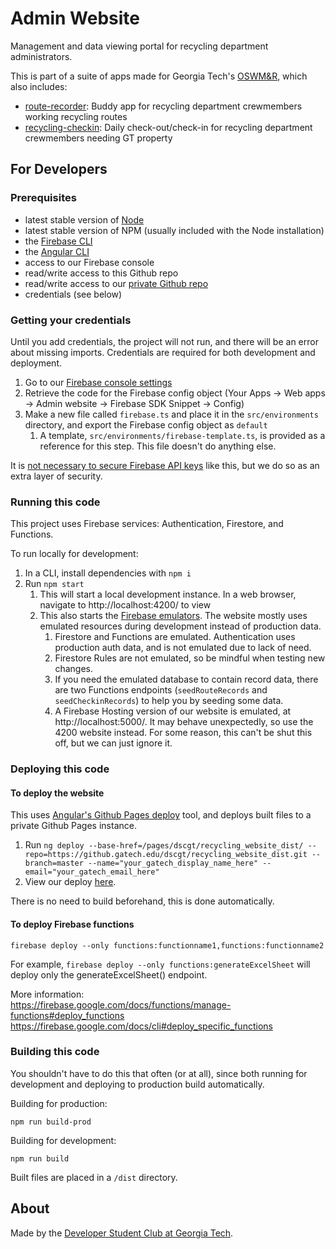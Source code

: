 # Admin Website

Management and data viewing portal for recycling department administrators.

This is part of a suite of apps made for Georgia Tech's [OSWM&R](http://www.recycle.gatech.edu/), which also includes:
* [route-recorder](https://github.com/dscgt/route_recorder): Buddy app for recycling department crewmembers working recycling routes
* [recycling-checkin](https://github.com/dscgt/recycling_checkin): Daily check-out/check-in for recycling department crewmembers needing GT property

## For Developers

### Prerequisites

* latest stable version of [Node](https://nodejs.org/en/)
* latest stable version of NPM (usually included with the Node installation)
* the [Firebase CLI](https://firebase.google.com/docs/cli)
* the [Angular CLI](https://cli.angular.io/)
* access to our Firebase console
* read/write access to this Github repo
* read/write access to our [private Github repo](https://github.gatech.edu/dscgt/recycling_website_dist)
* credentials (see below)

### Getting your credentials

Until you add credentials, the project will not run, and there will be an error about missing imports. Credentials are required for both development and deployment.

1. Go to our [Firebase console settings](https://console.firebase.google.com/u/0/project/gt-recycling/settings/general/)
1. Retrieve the code for the Firebase config object (Your Apps -> Web apps -> Admin website -> Firebase SDK Snippet -> Config)
1. Make a new file called `firebase.ts` and place it in the `src/environments` directory, and export the Firebase config object as `default`
   1. A template, `src/environments/firebase-template.ts`, is provided as a reference for this step. This file doesn't do anything else.

It is [not necessary to secure Firebase API keys](https://firebase.google.com/docs/projects/api-keys) like this, but we do so as an extra layer of security. 

### Running this code

This project uses Firebase services: Authentication, Firestore, and Functions. 

To run locally for development:

1. In a CLI, install dependencies with `npm i`
1. Run `npm start`
   1. This will start a local development instance. In a web browser, navigate to http://localhost:4200/ to view
   1. This also starts the [Firebase emulators](https://firebase.google.com/docs/emulator-suite). The website mostly uses emulated resources during development instead of production data.
      1. Firestore and Functions are emulated. Authentication uses production auth data, and is not emulated due to lack of need. 
      1. Firestore Rules are not emulated, so be mindful when testing new changes.
      1. If you need the emulated database to contain record data, there are two Functions endpoints (`seedRouteRecords` and `seedCheckinRecords`) to help you by seeding some data.
      2. A Firebase Hosting version of our website is emulated, at http://localhost:5000/. It may behave unexpectedly, so use the 4200 website instead. For some reason, this can't be shut this off, but we can just ignore it.

### Deploying this code

#### To deploy the website

This uses [Angular's Github Pages deploy](https://npmjs.org/package/angular-cli-ghpages) tool, and deploys built files to a private Github Pages instance.

1. Run `ng deploy --base-href=/pages/dscgt/recycling_website_dist/ --repo=https://github.gatech.edu/dscgt/recycling_website_dist.git --branch=master --name="your_gatech_display_name_here" --email="your_gatech_email_here"`
1. View our deploy [here](https://github.gatech.edu/pages/dscgt/recycling_website_dist/).

There is no need to build beforehand, this is done automatically.

#### To deploy Firebase functions
```
firebase deploy --only functions:functionname1,functions:functionname2
```

For example, `firebase deploy --only functions:generateExcelSheet` will deploy only the generateExcelSheet() endpoint. 

More information: \
https://firebase.google.com/docs/functions/manage-functions#deploy_functions \
https://firebase.google.com/docs/cli#deploy_specific_functions

### Building this code

You shouldn't have to do this that often (or at all), since both running for development and deploying to production build automatically.

Building for production:

```
npm run build-prod
```

Building for development:
```
npm run build
```

Built files are placed in a `/dist` directory.

## About

Made by the [Developer Student Club at Georgia Tech](https://dscgt.club/). 
